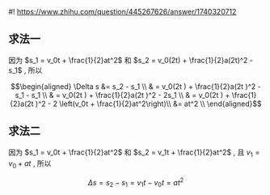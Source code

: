 #! https://www.zhihu.com/question/445267626/answer/1740320712

[comment]: <> (Answer URL: https://www.zhihu.com/question/445267626/answer/1740320712)
[comment]: <> (Question Title: 用打点计时器“测定匀变速直线运动的速度的”中，要用的实验公式△s＝aT²是怎样推导出来的？求推导过程？)
[comment]: <> (Author Name: 采石工)
[comment]: <> (Create Time: 2021-02-20 21:25:04)

##  求法一

因为  $s_1 = v_0t + \frac{1}{2}at^2$  和  $s_2 = v_0(2t) + \frac{1}{2}a(2t)^2 - s_1$  , 所以

$$\begin{aligned} 
\Delta s &= s_2 - s_1 \\
& = v_0(2t ) + \frac{1}{2}a(2t )^2 - s_1 - s_1 \\ 
& = v_0(2t ) + \frac{1}{2}a(2t )^2 - 2s_1 \\
& = v_0(2t ) + \frac{1}{2}a(2t )^2 - 2 \left(v_0t + \frac{1}{2}at^2\right)\\
&= at^2 \\
\end{aligned}$$

##  求法二

因为  $s_1 = v_0t + \frac{1}{2}at^2$  和  $s_2 = v_1t + \frac{1}{2}at^2$  , 且 $v_1 = v_0 + at$  , 所以

$$\Delta s = s_2 - s_1 = v_1t - v_0t = at^2$$

